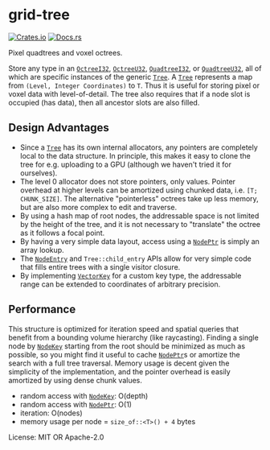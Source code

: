 # grid-tree

[![Crates.io](https://img.shields.io/crates/v/grid-tree.svg)](https://crates.io/crates/grid-tree)
[![Docs.rs](https://docs.rs/grid-tree/badge.svg)](https://docs.rs/grid-tree)

Pixel quadtrees and voxel octrees.

Store any type in an [`OctreeI32`](crate::OctreeI32), [`OctreeU32`](crate::OctreeU32), [`QuadtreeI32`](crate::QuadtreeI32),
or [`QuadtreeU32`](crate::QuadtreeU32), all of which are specific instances of the generic [`Tree`](crate::Tree). A
[`Tree`](crate::Tree) represents a map from `(Level, Integer Coordinates)` to `T`. Thus it is useful for storing pixel or
voxel data with level-of-detail. The tree also requires that if a node slot is occupied (has data), then all ancestor slots
are also filled.

## Design Advantages

- Since a [`Tree`](crate::Tree) has its own internal allocators, any pointers are completely local to the data structure. In
  principle, this makes it easy to clone the tree for e.g. uploading to a GPU (although we haven't tried it for ourselves).
- The level 0 allocator does not store pointers, only values. Pointer overhead at higher levels can be amortized using
  chunked data, i.e. `[T; CHUNK_SIZE]`. The alternative "pointerless" octrees take up less memory, but are also more complex
  to edit and traverse.
- By using a hash map of root nodes, the addressable space is not limited by the height of the tree, and it is not necessary
  to "translate" the octree as it follows a focal point.
- By having a very simple data layout, access using a [`NodePtr`](crate::NodePtr) is simply an array lookup.
- The [`NodeEntry`](crate::NodeEntry) and `Tree::child_entry` APIs allow for very simple code that fills entire trees with a
  single visitor closure.
- By implementing [`VectorKey`](crate::VectorKey) for a custom key type, the addressable range can be extended to
  coordinates of arbitrary precision.

## Performance

This structure is optimized for iteration speed and spatial queries that benefit from a bounding volume hierarchy (like
raycasting). Finding a single node by [`NodeKey`](crate::NodeKey) starting from the root should be minimized as much as
possible, so you might find it useful to cache [`NodePtr`](crate::NodePtr)s or amortize the search with a full tree
traversal. Memory usage is decent given the simplicity of the implementation, and the pointer overhead is easily amortized
by using dense chunk values.

- random access with [`NodeKey`](crate::NodeKey): O(depth)
- random access with [`NodePtr`](crate::NodePtr): O(1)
- iteration: O(nodes)
- memory usage per node = `size_of::<T>() + 4` bytes

License: MIT OR Apache-2.0
